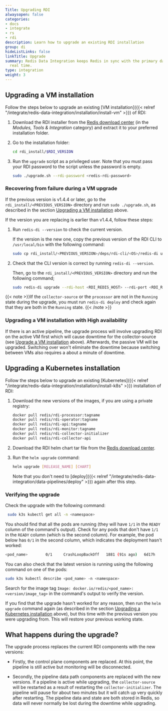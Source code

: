 ```yaml
---
Title: Upgrading RDI
alwaysopen: false
categories:
- docs
- integrate
- rs
- rdi
description: Learn how to upgrade an existing RDI installation
group: di
hideListLinks: false
linkTitle: Upgrade
summary: Redis Data Integration keeps Redis in sync with the primary database in near
  real time.
type: integration
weight: 3
---
```


## Upgrading a VM installation

Follow the steps below to upgrade an existing
[VM installation]({{< relref "/integrate/redis-data-integration/installation/install-vm" >}})
of RDI:

1.  Download the RDI installer from the
    [Redis download center](https://redis-enterprise-software-downloads.s3.amazonaws.com/redis-di/rdi-installation-1.6.6.tar.gz)
    (in the *Modules, Tools & Integration* category) and extract it to your
    preferred installation folder.

1.  Go to the installation folder:

    ```bash
    cd rdi_install/$RDI_VERSION
    ```

1.  Run the `upgrade` script as a privileged user. Note that you must pass
    your RDI password to the script unless the password is empty.

    ```bash
    sudo ./upgrade.sh --rdi-password <redis-rdi-password>
    ```

### Recovering from failure during a VM upgrade

If the previous version is v1.4.4 or later, go to the `rdi_install/<PREVIOUS_VERSION>`
directory and run `sudo ./upgrade.sh`, as described in the section
[Upgrading a VM installation](#upgrading-a-vm-installation) above.

If the version you are replacing is earlier than v1.4.4, follow these steps:

1.  Run `redis-di --version` to check the current version.

    If the version is the new one, copy the previous version
    of the RDI CLI to `/usr/local/bin` with the following command:
    
    ```bash
    sudo cp rdi_install/<PREVIOUS_VERSION>/deps/rdi-cli/<OS>/redis-di usr/local/bin
    ```

1.  Check that the CLI version is correct by running `redis-di --version`.

    Then, go to the `rdi_install/<PREVIOUS_VERSION>` directory and run the
    following command;

    ```bash
    sudo redis-di upgrade --rdi-host <RDI_REDIS_HOST> --rdi-port <RDI_REDIS_PORT>
    ```

{{< note >}}If the `collector-source` or the `processor` are not in the `Running` state during
the upgrade, you must run `redis-di deploy` and check again that they are both in the
`Running` state.
{{< /note >}}

### Upgrading a VM installation with High availability

If there is an active pipeline, the upgrade process will involve upgrading RDI on the active
VM first which will cause downtime for the collector-source (see
[Upgrade a VM installation](#upgrade-a-vm-installation) above). Afterwards, the passive
VM will be upgraded. Switching over won't eliminate the downtime because switching between
VMs also requires a about a minute of downtime.

## Upgrading a Kubernetes installation

Follow the steps below to upgrade an existing
[Kubernetes]({{< relref "/integrate/redis-data-integration/installation/install-k8s" >}})
installation of RDI:

1. Download the new versions of the images, if you are using a private registry:

    ```bash
    docker pull redis/rdi-processor:tagname
    docker pull redis/rdi-operator:tagname
    docker pull redis/rdi-api:tagname
    docker pull redis/rdi-monitor:tagname
    docker pull redis/rdi-collector-initializer
    docker pull redis/rdi-collector-api
    ```

1.  Download the RDI helm chart tar file from the 
    [Redis download center](https://redis-enterprise-software-downloads.s3.amazonaws.com/redis-di/rdi-1.6.6.tgz).

1.  Run the `helm upgrade` command:
    
    ```bash
    helm upgrade [RELEASE_NAME] [CHART]
    ```

    Note that you don't need to
    [deploy]({{< relref "/integrate/redis-data-integration/data-pipelines/deploy" >}})
    again after this step.

### Verifying the upgrade

Check the upgrade with the following command:

```bash
 sudo k3s kubectl get all -n <namespace>
```

You should find that all the pods are running (they will have `1/1` in the `READY` column of the
command's output).
Check for any pods that don't have `1/1` in the `READY` column (which is the second
column). For example, the pod below has `0/1` in the second column, which indicates the
deployment hasn't worked:

```bash
<pod_name>        0/1     CrashLoopBackOff   1881 (91s ago)   6d17h
```

You can also check that the latest version is running using the following command on one of
the pods:

```bash
sudo k3s kubectl describe <pod_name> -n <namespace>
```

Search for the image tag `Image: docker.io/redis/<pod_name>:<version/image_tag>`
in the command's output to verify the version.

If you find that the upgrade hasn't worked for any reason, then run the `helm upgrade`
command again (as described in the section
[Upgrading a Kubernetes installation](#upgrading-a-kubernetes-installation) above),
but this time with the previous version you were upgrading from. This will restore your
previous working state.

## What happens during the upgrade?

The upgrade process replaces the current RDI components with the new versions:

-   Firstly, the control plane components are replaced. At this point, the pipeline
    is still active but monitoring will be disconnected.

-   Secondly, the pipeline data path components are replaced with the new versions.
    If a pipeline is active while upgrading, the `collector-source` will be restarted
    as a result of restarting the `collector-initializer`. The pipeline will pause for
    about two minutes but it will catch up very quickly after restarting. 
    The pipeline data and state are both stored in Redis, so data will never normally
    be lost during the downtime while upgrading.
